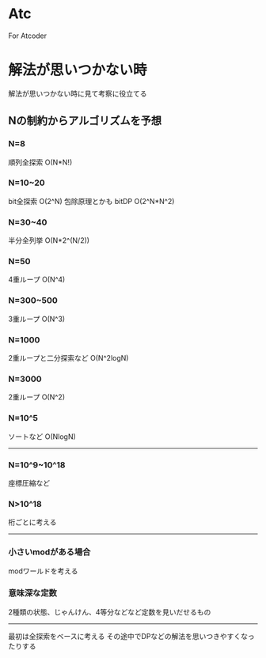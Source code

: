 # Atc
For Atcoder

# 解法が思いつかない時
解法が思いつかない時に見て考察に役立てる

## Nの制約からアルゴリズムを予想
### N=8
順列全探索 O(N*N!)

### N=10~20
bit全探索 O(2^N)
包除原理とかも
bitDP O(2^N*N^2)

### N=30~40
半分全列挙 O(N*2^(N/2))

### N=50
4重ループ O(N^4)

### N=300~500
3重ループ O(N^3)

### N=1000
2重ループと二分探索など O(N^2logN)

### N=3000
2重ループ O(N^2)

### N=10^5
ソートなど O(NlogN)

---

### N=10^9~10^18
座標圧縮など

### N>10^18
桁ごとに考える

---

### 小さいmodがある場合
modワールドを考える

### 意味深な定数
2種類の状態、じゃんけん、4等分などなど定数を見いだせるもの

---

最初は全探索をベースに考える
その途中でDPなどの解法を思いつきやすくなったりする